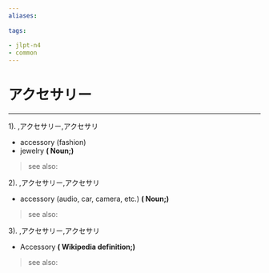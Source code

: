```yaml
---
aliases:
    
tags:
    
- jlpt-n4
- common
---
```


# アクセサリー
---
1).
,アクセサリー,アクセサリ

- accessory (fashion)
- jewelry
**( Noun;)**
> see also: 
            
2).
,アクセサリー,アクセサリ

- accessory (audio, car, camera, etc.)
**( Noun;)**
> see also: 
            
3).
,アクセサリー,アクセサリ

- Accessory
**( Wikipedia definition;)**
> see also: 
            